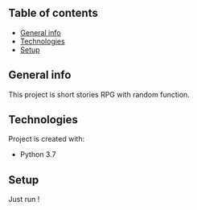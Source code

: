 ## Table of contents
* [General info](#general-info)
* [Technologies](#technologies)
* [Setup](#setup)

## General info
This project is short stories RPG with random function.

## Technologies
Project is created with:
* Python 3.7

## Setup
Just run !